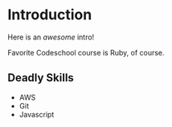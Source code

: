 Introduction
===============

Here is an *awesome* intro!

Favorite Codeschool course is Ruby, of course.

Deadly Skills
------------------

* AWS
* Git
* Javascript

